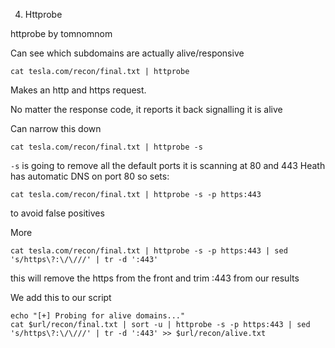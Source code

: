 4. Httprobe

httprobe by tomnomnom

Can see which subdomains are actually alive/responsive

```
cat tesla.com/recon/final.txt | httprobe
```
Makes an http and https request.

No matter the response code, it reports it back signalling it is alive

Can narrow this down
```
cat tesla.com/recon/final.txt | httprobe -s
```
`-s` is going to remove all the default ports 
it is scanning at 80 and 443
Heath has automatic DNS on port 80 so sets:
```
cat tesla.com/recon/final.txt | httprobe -s -p https:443 
```
to avoid false positives

More

```
cat tesla.com/recon/final.txt | httprobe -s -p https:443 | sed 's/https\?:\/\///' | tr -d ':443' 
```

this will remove the https from the front and trim :443 from our results

We add this to our script
```
echo "[+] Probing for alive domains..."
cat $url/recon/final.txt | sort -u | httprobe -s -p https:443 | sed 's/https\?:\/\///' | tr -d ':443' >> $url/recon/alive.txt
```